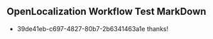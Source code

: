 ## OpenLocalization Workflow Test MarkDown
* 39de41eb-c697-4827-80b7-2b6341463a1e thanks!

<!--HONumber=Oct16_HO2-->


